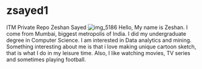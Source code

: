 # zsayed1
ITM Private Repo Zeshan Sayed
![img_5186](https://cloud.githubusercontent.com/assets/25266333/22312333/fac1c220-e31c-11e6-9c77-d41f633cbe10.JPG)
Hello,
My name is Zeshan. I come from Mumbai, biggest metropolis of India.
I did my undergraduate degree in Computer Science.
I am interested in Data analytics and mining.
Something interesting about me is that i love making unique cartoon sketch, that is what I  do in my leisure time. Also, I like watching movies,  TV series and sometimes playing football. 

